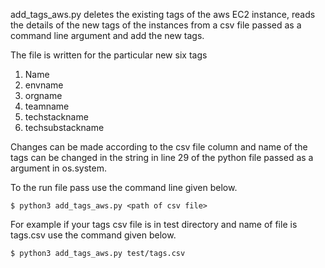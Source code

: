 add_tags_aws.py deletes the existing tags of the aws EC2 instance, reads the details of the new tags of the instances from a csv file passed as a command line argument and add the new tags.

The file is written for the particular new six tags
1. Name 
2. envname
3. orgname
4. teamname
5. techstackname
6. techsubstackname

Changes can be made according to the csv file column and name of the tags can be changed in the string
in line 29 of the python file passed as a argument in os.system.


To the run file pass use the command line given below.

 `$ python3 add_tags_aws.py <path of csv file>`

 For example if your tags csv file is in test directory and name of file is tags.csv use the command given below.

  `$ python3 add_tags_aws.py test/tags.csv`
